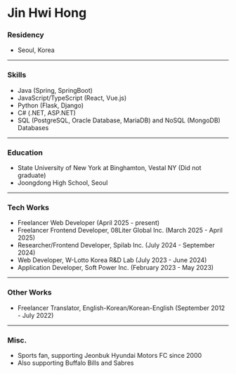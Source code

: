 # Jin Hwi Hong

### Residency
- Seoul, Korea
  
---

### Skills
- Java (Spring, SpringBoot)
- JavaScript/TypeScript (React, Vue.js)
- Python (Flask, Django)
- C# (.NET, ASP.NET)
- SQL (PostgreSQL, Oracle Database, MariaDB) and NoSQL (MongoDB) Databases

---

### Education
- State University of New York at Binghamton, Vestal NY (Did not graduate)
- Joongdong High School, Seoul

---

### Tech Works
- Freelancer Web Developer (April 2025 - present)
- Freelancer Frontend Developer, 08Liter Global Inc. (March 2025 - April 2025)
- Researcher/Frontend Developer, Spilab Inc. (July 2024 - September 2024)
- Web Developer, W-Lotto Korea R&D Lab (July 2023 - June 2024)
- Application Developer, Soft Power Inc. (February 2023 - May 2023)

---

### Other Works
- Freelancer Translator, English-Korean/Korean-English (September 2012 - July 2022)

---

### Misc.
- Sports fan, supporting Jeonbuk Hyundai Motors FC since 2000
- Also supporting Buffalo Bills and Sabres

